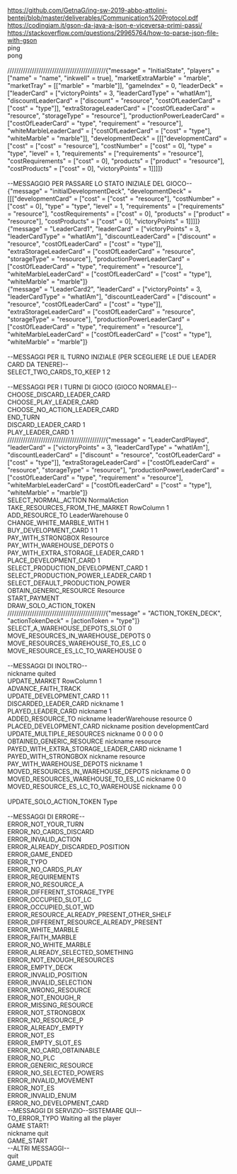 https://github.com/GetnaG/ing-sw-2019-abbo-attolini-bentej/blob/master/deliverables/Communication%20Protocol.pdf
https://codingjam.it/gson-da-java-a-json-e-viceversa-primi-passi/
https://stackoverflow.com/questions/29965764/how-to-parse-json-file-with-gson
\
ping\
pong\
\
////////////////////////////////////////////{"message" = "InitialState", "players" = ["name" = "name", "inkwell" = true], "marketExtraMarble" = "marble", "marketTray" = [["marble" = "marble"]], "gameIndex" = 0, "leaderDeck" = ["leaderCard" = ["victoryPoints" = 3, "leaderCardType" = "whatIAm"], "discountLeaderCard" = ["discount" = "resource", "costOfLeaderCard" = ["cost" = "type"]], "extraStorageLeaderCard" = ["costOfLeaderCard" = "resource", "storageType" = "resource"], "productionPowerLeaderCard" = ["costOfLeaderCard" = "type", "requirement" = "resource"], "whiteMarbleLeaderCard" = ["costOfLeaderCard" = ["cost" = "type"], "whiteMarble" = "marble"]], "developmentDeck" = [[["developmentCard" = ["cost" = ["cost" = "resource"], "costNumber" = ["cost" = 0], "type" = "type", "level" = 1, "requirements" = ["requirements" = "resource"], "costRequirements" = ["cost" = 0], "products" = ["product" = "resource"], "costProducts" = ["cost" = 0], "victoryPoints" = 1]]]]}\
\
--MESSAGGIO PER PASSARE LO STATO INIZIALE DEL GIOCO--\
{"message" = "initialDevelopmentDeck", "developmentDeck" = [[["developmentCard" = ["cost" = ["cost" = "resource"], "costNumber" = ["cost" = 0], "type" = "type", "level" = 1, "requirements" = ["requirements" = "resource"], "costRequirements" = ["cost" = 0], "products" = ["product" = "resource"], "costProducts" = ["cost" = 0], "victoryPoints" = 1]]]]}\
{"message" = "LeaderCard1", "leaderCard" = ["victoryPoints" = 3, "leaderCardType" = "whatIAm"], "discountLeaderCard" = ["discount" = "resource", "costOfLeaderCard" = ["cost" = "type"]], "extraStorageLeaderCard" = ["costOfLeaderCard" = "resource", "storageType" = "resource"], "productionPowerLeaderCard" = ["costOfLeaderCard" = "type", "requirement" = "resource"], "whiteMarbleLeaderCard" = ["costOfLeaderCard" = ["cost" = "type"], "whiteMarble" = "marble"]}\
{"message" = "LeaderCard2", "leaderCard" = ["victoryPoints" = 3, "leaderCardType" = "whatIAm"], "discountLeaderCard" = ["discount" = "resource", "costOfLeaderCard" = ["cost" = "type"]], "extraStorageLeaderCard" = ["costOfLeaderCard" = "resource", "storageType" = "resource"], "productionPowerLeaderCard" = ["costOfLeaderCard" = "type", "requirement" = "resource"], "whiteMarbleLeaderCard" = ["costOfLeaderCard" = ["cost" = "type"], "whiteMarble" = "marble"]}\
\
--MESSAGGI PER IL TURNO INIZIALE (PER SCEGLIERE LE DUE LEADER CARD DA TENERE)--\
SELECT_TWO_CARDS_TO_KEEP 1 2\
\
--MESSAGGI PER I TURNI DI GIOCO (GIOCO NORMALE)--\
CHOOSE_DISCARD_LEADER_CARD\
CHOOSE_PLAY_LEADER_CARD\
CHOOSE_NO_ACTION_LEADER_CARD\
END_TURN\
DISCARD_LEADER_CARD 1\
PLAY_LEADER_CARD 1\
////////////////////////////////////////////{"message" = "LeaderCardPlayed", "leaderCard" = ["victoryPoints" = 3, "leaderCardType" = "whatIAm"], "discountLeaderCard" = ["discount" = "resource", "costOfLeaderCard" = ["cost" = "type"]], "extraStorageLeaderCard" = ["costOfLeaderCard" = "resource", "storageType" = "resource"], "productionPowerLeaderCard" = ["costOfLeaderCard" = "type", "requirement" = "resource"], "whiteMarbleLeaderCard" = ["costOfLeaderCard" = ["cost" = "type"], "whiteMarble" = "marble"]}\
SELECT_NORMAL_ACTION NormalAction\
TAKE_RESOURCES_FROM_THE_MARKET RowColumn 1\
ADD_RESOURCE_TO LeaderWarehouse 0\
CHANGE_WHITE_MARBLE_WITH 1\
BUY_DEVELOPMENT_CARD 1 1\
PAY_WITH_STRONGBOX Resource\
PAY_WITH_WAREHOUSE_DEPOTS 0\
PAY_WITH_EXTRA_STORAGE_LEADER_CARD 1\
PLACE_DEVELOPMENT_CARD 1\
SELECT_PRODUCTION_DEVELOPMENT_CARD 1\
SELECT_PRODUCTION_POWER_LEADER_CARD 1\
SELECT_DEFAULT_PRODUCTION_POWER\
OBTAIN_GENERIC_RESOURCE Resource\
START_PAYMENT\
DRAW_SOLO_ACTION_TOKEN\
////////////////////////////////////////////{"message" = "ACTION_TOKEN_DECK", "actionTokenDeck" = [actionToken = "type"]}\
SELECT_A_WAREHOUSE_DEPOTS_SLOT 0\
MOVE_RESOURCES_IN_WAREHOUSE_DEPOTS 0\
MOVE_RESOURCES_WAREHOUSE_TO_ES_LC 0\
MOVE_RESOURCE_ES_LC_TO_WAREHOUSE 0\
\
--MESSAGGI DI INOLTRO--\
nickname quited\
UPDATE_MARKET RowColumn 1\
ADVANCE_FAITH_TRACK\
UPDATE_DEVELOPMENT_CARD 1 1\
DISCARDED_LEADER_CARD nickname 1\
PLAYED_LEADER_CARD nickname 1\
ADDED_RESOURCE_TO nickname leaderWarehouse resource 0\
PLACED_DEVELOPMENT_CARD nickname position developmentCard\
UPDATE_MULTIPLE_RESOURCES nickname 0 0 0 0 0\
OBTAINED_GENERIC_RESOURCE nickname resource\
PAYED_WITH_EXTRA_STORAGE_LEADER_CARD nickname 1\
PAYED_WITH_STRONGBOX nickname resource\
PAY_WITH_WAREHOUSE_DEPOTS nickname 1\
MOVED_RESOURCES_IN_WAREHOUSE_DEPOTS nickname 0 0\
MOVED_RESOURCES_WAREHOUSE_TO_ES_LC nickname 0 0\
MOVED_RESOURCE_ES_LC_TO_WAREHOUSE nickname 0 0\
\
UPDATE_SOLO_ACTION_TOKEN Type\
\
--MESSAGGI DI ERRORE--\
ERROR_NOT_YOUR_TURN\
ERROR_NO_CARDS_DISCARD\
ERROR_INVALID_ACTION\
ERROR_ALREADY_DISCARDED_POSITION\
ERROR_GAME_ENDED\
ERROR_TYPO\
ERROR_NO_CARDS_PLAY\
ERROR_REQUIREMENTS\
ERROR_NO_RESOURCE_A\
ERROR_DIFFERENT_STORAGE_TYPE\
ERROR_OCCUPIED_SLOT_LC\
ERROR_OCCUPIED_SLOT_WD\
ERROR_RESOURCE_ALREADY_PRESENT_OTHER_SHELF\
ERROR_DIFFERENT_RESOURCE_ALREADY_PRESENT\
ERROR_WHITE_MARBLE\
ERROR_FAITH_MARBLE\
ERROR_NO_WHITE_MARBLE\
ERROR_ALREADY_SELECTED_SOMETHING\
ERROR_NOT_ENOUGH_RESOURCES\
ERROR_EMPTY_DECK\
ERROR_INVALID_POSITION\
ERROR_INVALID_SELECTION\
ERROR_WRONG_RESOURCE\
ERROR_NOT_ENOUGH_R\
ERROR_MISSING_RESOURCE\
ERROR_NOT_STRONGBOX\
ERROR_NO_RESOURCE_P\
ERROR_ALREADY_EMPTY\
ERROR_NOT_ES\
ERROR_EMPTY_SLOT_ES\
ERROR_NO_CARD_OBTAINABLE\
ERROR_NO_PLC\
ERROR_GENERIC_RESOURCE\
ERROR_NO_SELECTED_POWERS\
ERROR_INVALID_MOVEMENT\
ERROR_NOT_ES\
ERROR_INVALID_ENUM\
ERROR_NO_DEVELOPMENT_CARD\
--MESSAGGI DI SERVIZIO--SISTEMARE QUI--\
TO_ERROR_TYPO
Waiting all the player\
GAME START!\
nickname quit\
GAME_START\
--ALTRI MESSAGGI--\
quit\
GAME_UPDATE
